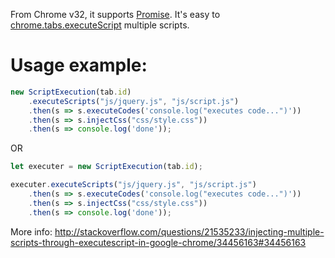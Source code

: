 From Chrome v32, it supports [Promise][1]. It's easy to [chrome.tabs.executeScript][2] multiple scripts.


# Usage example:

```javascript
new ScriptExecution(tab.id)
    .executeScripts("js/jquery.js", "js/script.js")
    .then(s => s.executeCodes('console.log("executes code...")'))
    .then(s => s.injectCss("css/style.css"))
    .then(s => console.log('done'));
```
OR

```javascript
let executer = new ScriptExecution(tab.id);

executer.executeScripts("js/jquery.js", "js/script.js")
    .then(s => s.executeCodes('console.log("executes code...")'))
    .then(s => s.injectCss("css/style.css"))
    .then(s => console.log('done'));
```

More info: http://stackoverflow.com/questions/21535233/injecting-multiple-scripts-through-executescript-in-google-chrome/34456163#34456163

[1]: https://developer.mozilla.org/en/docs/Web/JavaScript/Reference/Global_Objects/Promise
[2]: https://developer.chrome.com/extensions/tabs#method-executeScript